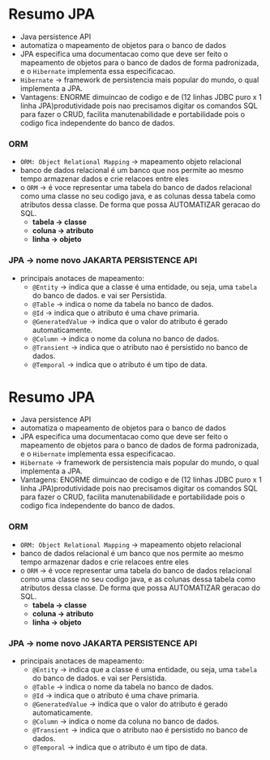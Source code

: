 # Resumo JPA
- Java persistence API
- automatiza o mapeamento de objetos para o banco de dados
- JPA especifica uma documentacao como que deve ser feito o mapeamento de objetos para o banco de dados de forma padronizada, e o ``Hibernate`` implementa essa especificacao.
- ``Hibernate`` ->  framework de persistencia mais popular do mundo, o qual implementa a JPA.
- Vantagens: ENORME dimuincao de codigo e de (12 linhas JDBC puro x 1 linha JPA)produtividade pois nao precisamos digitar os comandos SQL para fazer o CRUD, facilita manutenabilidade e portabilidade pois o codigo fica independente do banco de dados.

### ORM
- ``ORM: Object Relational Mapping`` -> mapeamento objeto relacional
- banco de dados relacional é um banco que nos permite ao mesmo tempo armazenar dados e crie relacoes entre eles
- o `ORM` -> é voce representar uma tabela do banco de dados relacional como uma classe no seu codigo java, e as colunas dessa tabela como atributos dessa classe. De forma que possa AUTOMATIZAR  geracao do SQL.
    - **tabela -> classe**
    - **coluna -> atributo**
    - **linha -> objeto**

### JPA -> nome novo JAKARTA PERSISTENCE API
- principais anotaces de mapeamento:
    - ``@Entity`` -> indica que a classe é uma entidade, ou seja, uma ``tabela`` do banco de dados. e vai ser Persistida.
    - ``@Table`` -> indica o nome da tabela no banco de dados.
    - ``@Id`` -> indica que o atributo é uma chave primaria.
    - ``@GeneratedValue`` -> indica que o valor do atributo é gerado automaticamente.
    - ``@Column`` -> indica o nome da coluna no banco de dados.
    - ``@Transient`` -> indica que o atributo nao é persistido no banco de dados.
    - ``@Temporal`` -> indica que o atributo é um tipo de data.


    
# Resumo JPA
- Java persistence API
- automatiza o mapeamento de objetos para o banco de dados
- JPA especifica uma documentacao como que deve ser feito o mapeamento de objetos para o banco de dados de forma padronizada, e o ``Hibernate`` implementa essa especificacao.
- ``Hibernate`` ->  framework de persistencia mais popular do mundo, o qual implementa a JPA.
- Vantagens: ENORME dimuincao de codigo e de (12 linhas JDBC puro x 1 linha JPA)produtividade pois nao precisamos digitar os comandos SQL para fazer o CRUD, facilita manutenabilidade e portabilidade pois o codigo fica independente do banco de dados.

### ORM
- ``ORM: Object Relational Mapping`` -> mapeamento objeto relacional
- banco de dados relacional é um banco que nos permite ao mesmo tempo armazenar dados e crie relacoes entre eles
- o `ORM` -> é voce representar uma tabela do banco de dados relacional como uma classe no seu codigo java, e as colunas dessa tabela como atributos dessa classe. De forma que possa AUTOMATIZAR  geracao do SQL.
    - **tabela -> classe**
    - **coluna -> atributo**
    - **linha -> objeto**

### JPA -> nome novo JAKARTA PERSISTENCE API
- principais anotaces de mapeamento:
    - ``@Entity`` -> indica que a classe é uma entidade, ou seja, uma ``tabela`` do banco de dados. e vai ser Persistida.
    - ``@Table`` -> indica o nome da tabela no banco de dados.
    - ``@Id`` -> indica que o atributo é uma chave primaria.
    - ``@GeneratedValue`` -> indica que o valor do atributo é gerado automaticamente.
    - ``@Column`` -> indica o nome da coluna no banco de dados.
    - ``@Transient`` -> indica que o atributo nao é persistido no banco de dados.
    - ``@Temporal`` -> indica que o atributo é um tipo de data.



